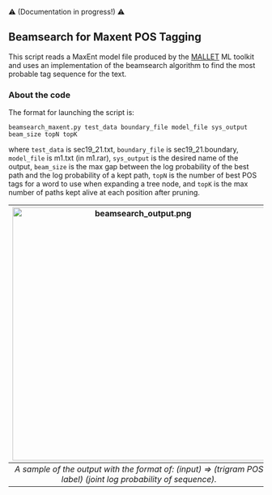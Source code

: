 :warning: (Documentation in progress!) :warning:

Beamsearch for Maxent POS Tagging
---

This script reads a MaxEnt model file produced by the [MALLET](http://mallet.cs.umass.edu/) ML toolkit and uses an implementation of the beamsearch algorithm to find the most probable tag sequence for the text.

### About the code

The format for launching the script is:  

```beamsearch_maxent.py test_data boundary_file model_file sys_output beam_size topN topK```

where ```test_data``` is sec19_21.txt, ```boundary_file``` is sec19_21.boundary, ```model_file``` is m1.txt (in m1.rar), ```sys_output``` is the desired name of the output, ```beam_size``` is the max gap between the log probability of the best path and the log probability of a kept path, ```topN``` is the number of best POS tags for a word to use when expanding a tree node, and ```topK``` is the max number of paths kept alive at each position after pruning.

| <img src="beamsearch_output.png" alt="beamsearch_output.png" width="500"/> | 
|:--:| 
| *A sample of the output with the format of: (input) => (trigram POS label) (joint log probability of sequence).* |
